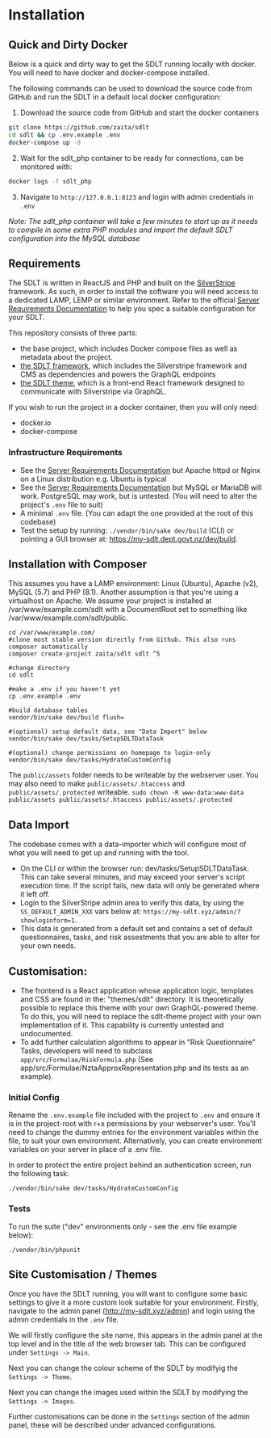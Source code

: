 # Installation

## Quick and Dirty Docker
Below is a quick and dirty way to get the SDLT running locally with docker. You will need to have docker and docker-compose installed.

The following commands can be used to download the source code from GitHub and run the SDLT in a default local docker configuration:
1. Download the source code from GitHub and start the docker containers
```bash
git clone https://github.com/zaita/sdlt
cd sdlt && cp .env.example .env
docker-compose up -d
```
2. Wait for the sdlt_php container to be ready for connections, can be monitored with:
```bash
docker logs -f sdlt_php
```
3. Navigate to `http://127.0.0.1:8123` and login with admin credentials in `.env`

_Note: The sdlt_php container will take a few minutes to start up as it needs to compile in some extra PHP modules and import the default SDLT configuration into the MySQL database_

## Requirements
The SDLT is written in ReactJS and PHP and built on the [SilverStripe](https://silverstripe.org) framework. As such, in order to install the software you will need access to a dedicated LAMP, LEMP or similar environment. Refer to the official [Server Requirements Documentation](https://docs.silverstripe.org/en/4/getting_started/server_requirements/) to help you spec a suitable configuration for your SDLT.

This repository consists of three parts:
* the base project, which includes Docker compose files as well as metadata about the project.
* [the SDLT framework](https://github.com/zaita/sdlt-framework), which includes the Silverstripe framework and CMS as dependencies and powers the GraphQL endpoints
* [the SDLT theme](https://github.com/zaita/sdlt-theme), which is a front-end React framework designed to communicate with Silverstripe via GraphQL.

If you wish to run the project in a docker container, then you will only need:
* docker.io
* docker-compose

### Infrastructure Requirements
* See the [Server Requirements Documentation](https://docs.silverstripe.org/en/4/getting_started/server_requirements/) but Apache httpd or Nginx on a Linux distribution e.g. Ubuntu is typical
* See the [Server Requirements Documentation](https://docs.silverstripe.org/en/4/getting_started/server_requirements/) but MySQL or MariaDB will work. PostgreSQL may work, but is untested. (You will need to alter the project's `.env` file to suit)
* A minimal `.env` file. (You can adapt the one provided at the root of this codebase)
* Test the setup by running: `./vendor/bin/sake dev/build` (CLI) or pointing a GUI browser at: https://my-sdlt.dept.govt.nz/dev/build.

## Installation with Composer
This assumes you have a LAMP environment: Linux (Ubuntu), Apache (v2), MySQL (5.7) and PHP (8.1). Another assumption is that you're using a virtualhost on Apache. We assume your project is installed at /var/www/example.com/sdlt with a DocumentRoot set to something like /var/www/example.com/sdlt/public.

```none
cd /var/www/example.com/
#clone most stable version directly from Github. This also runs composer automatically
composer create-project zaita/sdlt sdlt ^5

#change directory
cd sdlt

#make a .env if you haven't yet
cp .env.example .env

#build database tables
vendor/bin/sake dev/build flush=

#(optional) setup default data, see "Data Import" below
vendor/bin/sake dev/tasks/SetupSDLTDataTask 

#(optional) change permissions on homepage to login-only
vendor/bin/sake dev/tasks/HydrateCustomConfig
```

The `public/assets` folder needs to be writeable by the webserver user. You may also need to make `public/assets/.htaccess` and `public/assets/.protected` writeable. 
`sudo chown -R www-data:www-data public/assets public/assets/.htaccess public/assets/.protected`

## Data Import
The codebase comes with a data-importer which will configure most of what you will need to get up and running with the tool.

* On the CLI or within the browser run: dev/tasks/SetupSDLTDataTask. This can take several minutes, and may exceed your server's script execution time. If the script fails, new data will only be generated where it left off.
* Login to the SilverStripe admin area to verify this data, by using the `SS_DEFAULT_ADMIN_XXX` vars below at: `https://my-sdlt.xyz/admin/?showloginform=1`. 
* This data is generated from a default set and contains a set of default questionnaires, tasks, and risk assestments that you are able to alter for your own needs. 

## Customisation:
* The frontend is a React application whose application logic, templates and CSS are found in the: "themes/sdlt" directory. It is theoretically possible to replace this theme with your own GraphQL-powered theme. To do this, you will need to replace the sdlt-theme project with your own implementation of it. This capability is currently untested and undocumented.
* To add further calculation algorithms to appear in "Risk Questionnaire" Tasks, developers will need to subclass `app/src/Formulae/RiskFormula.php` (See app/src/Formulae/NztaApproxRepresentation.php and its tests as an example).

### Initial Config
Rename the `.env.example` file included with the project to `.env` and ensure it is in the project-root with r+x permissions by your webserver's user. You'll need to change the dummy entries for the environment variables within the file, to suit your own environment. Alternatively, you can create environment variables on your server in place of a .env file.

In order to protect the entire project behind an authentication screen, run the following task:

```
./vendor/bin/sake dev/tasks/HydrateCustomConfig
```

### Tests

To run the suite ("dev" environments only - see the .env file example below):

```
./vendor/bin/phpunit
```

## Site Customisation / Themes
Once you have the SDLT running, you will want to configure some basic settings to give it a more custom look suitable for your environment.
Firstly, navigate to the admin panel (http://my-sdlt.xyz/admin) and login using the admin credentials in the `.env` file.

We will firstly configure the site name, this appears in the admin panel at the top level and in the title of the web browser tab.
This can be configured under `Settings -> Main`.

Next you can change the colour scheme of the SDLT by modifyig the `Settings -> Theme`.

Next you can change the images used within the SDLT by modifying the `Settings -> Images`.

Further customisations can be done in the `Settings` section of the admin panel, these will be described under advanced configurations.
